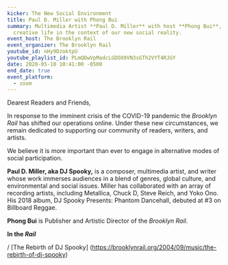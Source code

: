 ```yaml
---
kicker: The New Social Environment
title: Paul D. Miller with Phong Bui
summary: Multimedia Artist **Paul D. Miller** with host **Phong Bui**, discuss
  creative life in the context of our new social reality.
event_host: The Brooklyn Rail
event_organizer: The Brooklyn Rail
youtube_id: nHy9DzoktpU
youtube_playlist_id: PLmQDwVpMadcLGDOX9VN3sGTh2VYT4RJGY
date: 2020-05-10 10:41:00 -0500
end_date: true
event_platform:
  - zoom
---
```

Dearest Readers and Friends,

In response to the imminent crisis of the COVID-19 pandemic the _Brooklyn Rail_ has shifted our operations online. Under these new circumstances, we remain dedicated to supporting our community of readers, writers, and artists.

We believe it is more important than ever to engage in alternative modes of social participation.

**Paul D. Miller, aka DJ Spooky,** is a composer, multimedia artist, and writer whose work immerses audiences in a blend of genres, global culture, and environmental and social issues. Miller has collaborated with an array of recording artists, including Metallica, Chuck D, Steve Reich, and Yoko Ono. His 2018 album, DJ Spooky Presents: Phantom Dancehall, debuted at #3 on Billboard Reggae.

**Phong Bui** is Publisher and Artistic Director of the _Brooklyn Rail_.

**In the _Rail_**

/ [The Rebirth of DJ Spooky] (https://brooklynrail.org/2004/09/music/the-rebirth-of-dj-spooky)
